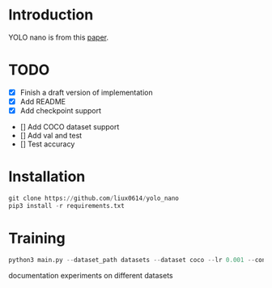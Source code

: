# Introduction

YOLO nano is from this [paper](https://arxiv.org/abs/1910.01271).

# TODO
- [x] Finish a draft version of implementation
- [x] Add README
- [x] Add checkpoint support
- [] Add COCO dataset support
- [] Add val and test 
- [] Test accuracy

# Installation
```python
git clone https://github.com/liux0614/yolo_nano
pip3 install -r requirements.txt
```
# Training
```python
python3 main.py --dataset_path datasets --dataset coco --lr 0.001 --conf_thres 0.8 --nms_thres 0.5 --multiscale
```


documentation
experiments on different datasets
